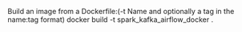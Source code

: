 Build an image from a Dockerfile:(-t		Name and optionally a tag in the name:tag format)
            docker build -t spark_kafka_airflow_docker .

